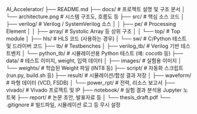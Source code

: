AI_Accelerator/
├── README.md
├── docs/                  # 프로젝트 설명 및 구조 문서
│   └── architecture.png   # 시스템 구조도, 흐름도 등
├── src/                   # 핵심 소스 코드
│   ├── verilog/           # Verilog / SystemVerilog 소스
│   │   ├── pe/            # Processing Element
│   │   ├── array/         # Systolic Array 등 상위 구조
│   │   └── top/           # Top module
│   ├── hls/               # HLS 코드 (사용하는 경우)
│   └── sw/                # C/Python 테스트 및 드라이버 코드
├── tb/                    # Testbenches
│   ├── verilog_tb/        # Verilog 기반 테스트벤치
│   └── python_tb/         # 시뮬레이션용 Python 테스트 (예: cocotb 등)
├── data/                  # 테스트 이미지, weight, 입력 데이터
│   ├── images/            # 실험용 이미지
│   └── weights/           # 학습된 Weight 파일 (INT8 등)
├── script/                # 자동화 스크립트 (run.py, build.sh 등)
├── result/                # 시뮬레이션/합성 결과 저장
│   ├── waveform/          # 파형 데이터 (VCD, FSDB)
│   └── power_rpt/         # 전력, 리소스 보고서
├── vivado/                # Vivado 프로젝트 및 IP
├── notebook/              # 실험 결과 분석용 Jupyter 노트북
├── report/                # 논문 초안, 발표자료 등
│   └── thesis_draft.pdf
└── .gitignore             # 빌드파일, 시뮬레이션 로그 등 무시 설정
